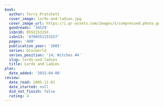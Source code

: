 ```yaml
---
book:
  author: Terry Pratchett
  cover_image: lords-and-ladies.jpg
  cover_image_url: https://i.gr-assets.com/images/S/compressed.photo.goodreads.com/books/1469186110l/34529._SX98_.jpg
  goodreads: '34529'
  isbn10: 055215315X
  isbn13: '9780552153157'
  pages: '400'
  publication_year: '2005'
  series: Discworld
  series_position: '14; Witches #4'
  slug: lords-and-ladies
  title: Lords and Ladies
plan:
  date_added: '2015-04-08'
review:
  date_read: 2005-11-01
  date_started: null
  did_not_finish: false
  rating: 4
---
```

